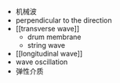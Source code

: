 - 机械波
- perpendicular to the direction
- [[transverse wave]]
    - drum membrane
    - string wave
- [[longitudinal wave]]
- wave oscillation
- 弹性介质
